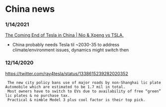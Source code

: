 # China news


### 1/14/2021
[The Coming End of Tesla in China | Nio & Xpeng vs TSLA.](https://www.youtube.com/watch?v=WO6I18hDf70)
- China probably needs Tesla til ~2030-35 to address climate/environment issues, dynamics might switch then


### 12/14/2020
https://twitter.com/ray4tesla/status/1338615239282020352
```
 The new city policy bans use of major roads by non-Shanghai lic plate Automobile which are estimated to be 1.7 mil in total.
 Most owners have to switch to EVs due to availability of free “green” lic plates & no purchase tax.
 Practical & nimble Model 3 plus cool factor is their top pick.
 ```
